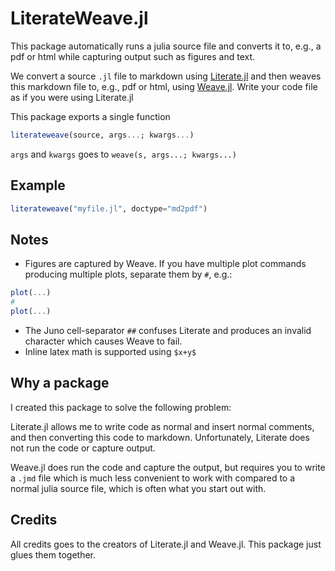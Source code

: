 # LiterateWeave.jl

This package automatically runs a julia source file and converts it to, e.g., a pdf or html while capturing output such as figures and text.

We convert a source `.jl` file to markdown using [Literate.jl](https://github.com/fredrikekre/Literate.jl) and then weaves this markdown file to, e.g., pdf or html, using [Weave.jl](https://github.com/mpastell/Weave.jl). Write your code file as if you were using Literate.jl

This package exports a single function
```julia
literateweave(source, args...; kwargs...)
```
`args` and `kwargs` goes to `weave(s, args...; kwargs...)`

## Example
```julia
literateweave("myfile.jl", doctype="md2pdf")
```

## Notes
- Figures are captured by Weave. If you have multiple plot commands producing multiple plots, separate them by `#`, e.g.:
```julia
plot(...)
#
plot(...)
```

- The Juno cell-separator `##` confuses Literate and produces an invalid character which causes Weave to fail.
- Inline latex math is supported using `$x+y$`

## Why a package
I created this package to solve the following problem:

Literate.jl allows me to write code as normal and insert normal comments, and then converting this code to markdown. Unfortunately, Literate does not run the code or capture output.

Weave.jl does run the code and capture the output, but requires you to write a `.jmd` file which is much less convenient to work with compared to a normal julia source file, which is often what you start out with.

## Credits
All credits goes to the creators of Literate.jl and Weave.jl. This package just glues them together.
